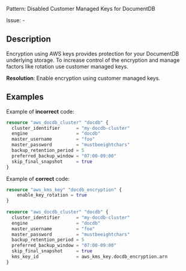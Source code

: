 Pattern: Disabled Customer Managed Keys for DocumentDB

Issue: -

## Description

Encryption using AWS keys provides protection for your DocumentDB underlying storage. To increase control of the encryption and manage factors like rotation use customer managed keys.

**Resolution**: Enable encryption using customer managed keys.

## Examples

Example of **incorrect** code:

```terraform
resource "aws_docdb_cluster" "docdb" {
  cluster_identifier      = "my-docdb-cluster"
  engine                  = "docdb"
  master_username         = "foo"
  master_password         = "mustbeeightchars"
  backup_retention_period = 5
  preferred_backup_window = "07:00-09:00"
  skip_final_snapshot     = true
}
```

Example of **correct** code:

```terraform
resource "aws_kms_key" "docdb_encryption" {
	enable_key_rotation = true
}
			
resource "aws_docdb_cluster" "docdb" {
  cluster_identifier      = "my-docdb-cluster"
  engine                  = "docdb"
  master_username         = "foo"
  master_password         = "mustbeeightchars"
  backup_retention_period = 5
  preferred_backup_window = "07:00-09:00"
  skip_final_snapshot     = true
  kms_key_id 			  = aws_kms_key.docdb_encryption.arn
}
```